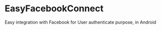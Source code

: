 EasyFacebookConnect
===================

Easy integration with Facebook for User authenticate purpose, in Android